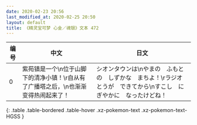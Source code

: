 ```yaml
---
date: 2020-02-23 20:56
last_modified_at: 2020-02-25 20:50
layout: default
title: 《精灵宝可梦 心金／魂银》文本 472
---
```

| 编号 | 中文 | 日文 |
| ---- | ---- | ---- |
| 0 | 紫苑镇是一个\n位于山脚下的清净小镇！\r自从有了广播塔之后，\n也渐渐变得热闹起来了！ | シオンタウンは\nやまの　ふもとの　しずかな　まちよ！\rラジオとうが　できてから\nすこし　にぎやかに　なったけどね！ |
{: .table .table-bordered .table-hover .xz-pokemon-text .xz-pokemon-text-HGSS }